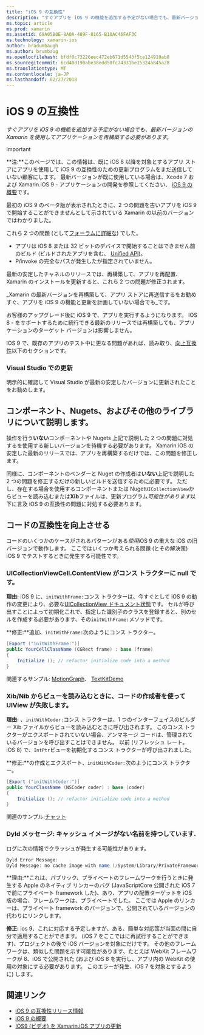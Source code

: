```yaml
---
title: "iOS 9 の互換性"
description: "すぐアプリを iOS 9 の機能を追加する予定がない場合でも、最新バージョンの Xamarin を使用してアプリケーションを再構築する必要があります。"
ms.topic: article
ms.prod: xamarin
ms.assetid: 69A05B0E-8A0A-489F-8165-B10AC46FAF3C
ms.technology: xamarin-ios
author: bradumbaugh
ms.author: brumbaug
ms.openlocfilehash: bfdf0c73226eec472eb671d5543f5ce124919ab8
ms.sourcegitcommit: 6cd40d190abe38edd50fc74331be15324a845a28
ms.translationtype: MT
ms.contentlocale: ja-JP
ms.lasthandoff: 02/27/2018
---
```

# <a name="ios-9-compatibility"></a>iOS 9 の互換性

_すぐアプリを iOS 9 の機能を追加する予定がない場合でも、最新バージョンの Xamarin を使用してアプリケーションを再構築する必要があります。_

> [!IMPORTANT]
> **注:**このページでは、この情報は、既に iOS 8 以降を対象とするアプリ ストアにアプリを使用して iOS 9 の互換性のための更新プログラムをまだ送信していない顧客にします。 最新バージョンが既に使用している場合は、Xcode 7 および Xamarin.iOS 9 - アプリケーションの開発を参照してください、 [iOS 9 の概要](~/ios/platform/introduction-to-ios9/index.md)です。

最初の iOS 9 のベータ版が表示されたときに、2 つの問題を古いアプリを iOS 9 で開始することができませんとして示されている Xamarin の以前のバージョンではわかりました。

これら 2 つの問題 (として[フォーラムに詳細な](http://forums.xamarin.com/discussion/comment/131529/#Comment_131529)) でした。

- アプリは iOS 8 または 32 ビットのデバイスで開始することはできません前のビルド (ビルドされたアプリを含む、 [Unified API](~/cross-platform/macios/unified/index.md))。
- P/invoke の完全なパスが発生したが指定されていません。

最新の安定したチャネルのリリースでは、再構築して、アプリを再配置、Xamarin のインストールを更新すると、これら 2 つの問題が修正されます。

_Xamarin の最新バージョンを再構築して、アプリ ストアに再送信するをお勧めすぐ、アプリを iOS 9 の機能と更新を計画していない場合でも_です。



お客様のアップグレード後に iOS 9 で、アプリを実行するようになります。
IOS 8 - をサポートするために続行できる最新のリリースでは再構築しても、アプリケーションのターゲット バージョンは影響しません。

IOS 9 で、既存のアプリのテスト中に更なる問題があれば、読み取り、[向上互換性](#compat)以下のセクションです。


### <a name="updating-with-visual-studio"></a>Visual Studio での更新

明示的に確認して Visual Studio が最新の安定したバージョンに更新されたことをお勧めします。

## <a name="what-about-components-nugets-and-other-libraries"></a>コンポーネント、Nugets、およびその他のライブラリについて説明します。

操作を行う**いない**コンポーネントや Nugets 上記で説明した 2 つの問題に対処するを使用する新しいバージョンを待機する必要があります。
Xamarin.iOS の安定した最新のリリースでは、アプリを再構築するだけでは、この問題を修正します。

同様に、コンポーネントのベンダーと Nuget の作成者は**いない**上記で説明した 2 つの問題を修正するだけの新しいビルドを送信するために必要です。 ただし、存在する場合を使用するコンポーネントまたは Nuget`UICollectionView`からビューを読み込むまたは**Xib**ファイルは、更新プログラム*可能性があります*以下に言及 iOS 9 の互換性の問題に対処する必要あります。


<a name="compat" />

## <a name="improving-compatibility-in-your-code"></a>コードの互換性を向上させる

コードのいくつかのケースがされるパターンがある*使用*iOS 9 の重大な iOS の旧バージョンで動作します。 ここではいくつか考えられる問題 (とその解決策) iOS 9 でテストするときに発生する可能性です。

### <a name="uicollectionviewcellcontentview-is-null-in-constructors"></a>UICollectionViewCell.ContentView がコンス トラクターに null です。

**理由:** iOS 9 に、`initWithFrame:`コンス トラクターは、今すぐとして iOS 9 の動作の変更により、必要な[UICollectionView ドキュメント状態](https://developer.apple.com/library/ios/documentation/UIKit/Reference/UICollectionView_class/#//apple_ref/occ/instm/UICollectionView/dequeueReusableCellWithReuseIdentifier:forIndexPath)です。 セルが呼び出すことによって初期化これで、指定した識別子のクラスを登録すると、別のセルを作成する必要があります、その`initWithFrame:`メソッドです。

**修正:**追加、`initWithFrame:`次のようにコンス トラクター。

```csharp
[Export ("initWithFrame:")]
public YourCellClassName (CGRect frame) : base (frame)
{
    Initialize (); // refactor initialize code into a method
}
```

関連するサンプル: [MotionGraph](https://github.com/xamarin/monotouch-samples/commit/3c1b7a4170c001e7290db9babb2b7a6dddeb8bcb)、 [TextKitDemo](https://github.com/xamarin/monotouch-samples/commit/23ea01b37326963b5ebf68bbcc1edd51c66a28d6)



### <a name="uiview-fails-to-init-with-coder-when-loading-a-view-from-a-xibnib"></a>Xib/Nib からビューを読み込むときに、コードの作成者を使って UIView が失敗します。

**理由:** 、`initWithCoder:`コンス トラクターは、1 つのインターフェイスのビルダー Xib ファイルからビューを読み込むときに呼び出されます。 このコンス トラクターがエクスポートされていない場合、アンマネージ コードは、管理されているバージョンを呼び出すことはできません。 以前 (リフレッシュ レート。 iOS 8) で、`IntPtr`ビューを初期化するコンス トラクターが呼び出されました。

**修正:**の作成とエクスポート、`initWithCoder:`次のようにコンス トラクター。

```csharp
[Export ("initWithCoder:")]
public YourClassName (NSCoder coder) : base (coder)
{
    Initialize (); // refactor initialize code into a method
}
```

関連のサンプル:[チャット](https://github.com/xamarin/monotouch-samples/commit/7b81138d52e5f3f1aa3769fcb08f46122e9b6a88)


### <a name="dyld-message-no-cache-image-with-name"></a>Dyld メッセージ: キャッシュ イメージがない名前を持つしています.

ログに次の情報でクラッシュが発生する可能性があります。

```csharp
Dyld Error Message:
Dyld Message: no cache image with name (/System/Library/PrivateFrameworks/JavaScriptCore.framework/JavaScriptCore)
```

**理由:**これは、パブリック、プライベートのフレームワークを行うときに発生する Apple のネイティブ リンカーのバグ (JavaScriptCore 公開された iOS 7 で前にプライベート framework した)、あり、アプリの配置ターゲットを iOS 版の場合、フレームワークは、プライベートでした。 ここでは Apple のリンカーは、プライベート framework のバージョンで、公開されているバージョンの代わりにリンクします。

**修正:** ios 9、これに対応する予定しますが、ある、簡単な対応策が当面の間に自分で適用することができます。 (iOS 7 をここではに再試行することができます)、プロジェクトの後で iOS バージョンを対象にだけです。 その他のフレームワークは、類似した問題を示す可能性があります、たとえば WebKit フレームワークが 8、iOS で公開された (および iOS 8 を実行し、アプリ内の WebKit の使用の対象にする必要があります。 このエラーが発生、iOS 7 を対象とするように) します。



## <a name="related-links"></a>関連リンク

- [iOS 9 の互換性リリース情報](https://releases.xamarin.com/ios-hotfix-for-ios-9-preview-xcode-6/)
- [iOS 9 の概要](~/ios/platform/introduction-to-ios9/index.md)
- [IOS9 (ビデオ) を Xamarin.iOS アプリの更新](https://university.xamarin.com/lightninglectures/Updating-your-XamariniOS-apps-to-iOS9)
